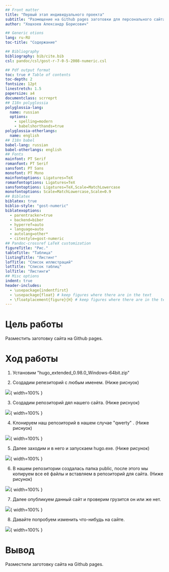 ```yaml
---
## Front matter
title: "Первый этап индивидуального проекта"
subtitle: "Размещение на Github pages заготовки для персонального сайта"
author: "Хошхоев Александр Борисович"

## Generic otions
lang: ru-RU
toc-title: "Содержание"

## Bibliography
bibliography: bib/cite.bib
csl: pandoc/csl/gost-r-7-0-5-2008-numeric.csl

## Pdf output format
toc: true # Table of contents
toc-depth: 2
fontsize: 12pt
linestretch: 1.5
papersize: a4
documentclass: scrreprt
## I18n polyglossia
polyglossia-lang:
  name: russian
  options:
	- spelling=modern
	- babelshorthands=true
polyglossia-otherlangs:
  name: english
## I18n babel
babel-lang: russian
babel-otherlangs: english
## Fonts
mainfont: PT Serif
romanfont: PT Serif
sansfont: PT Sans
monofont: PT Mono
mainfontoptions: Ligatures=TeX
romanfontoptions: Ligatures=TeX
sansfontoptions: Ligatures=TeX,Scale=MatchLowercase
monofontoptions: Scale=MatchLowercase,Scale=0.9
## Biblatex
biblatex: true
biblio-style: "gost-numeric"
biblatexoptions:
  - parentracker=true
  - backend=biber
  - hyperref=auto
  - language=auto
  - autolang=other*
  - citestyle=gost-numeric
## Pandoc-crossref LaTeX customization
figureTitle: "Рис."
tableTitle: "Таблица"
listingTitle: "Листинг"
lofTitle: "Список иллюстраций"
lotTitle: "Список таблиц"
lolTitle: "Листинги"
## Misc options
indent: true
header-includes:
  - \usepackage{indentfirst}
  - \usepackage{float} # keep figures where there are in the text
  - \floatplacement{figure}{H} # keep figures where there are in the text
---
```


# Цель работы

 Разместить заготовку сайта на Github pages.

# Ход работы

1. Установим "hugo_extended_0.98.0_Windows-64bit.zip"

2. Создадим репезиторий с любым именем. (Ниже риснуок)

![](image/1.png){ width=100% }

3. Создадим репозиторий дял нашего сайта. (Ниже риснуок)

![](image/2.png){ width=100% }

4. Клонируем наш репозиторий в нашем случае "qwerty" . (Ниже риснуок)

![](image/3.png){ width=100% }

5. Далее заходим и в него и запускаем hugo.exe. (Ниже рисунок)

![](image/4.png){ width=100% }

6. В нашем репозитории создалась папка public, после этого мы копируем все её файлы и вставляем в репозиторий для сайта. (Ниже рисунок) 

![](image/5.png){ width=100% }

7. Далее опубликуем данный сайт и проверим грузится он или же нет.

![](image/6.png){ width=100% }

8. Давайте попробуем изменить что-нибудь на сайте.

![](image/7.png){ width=100% }



# Вывод

 Разместили заготовку сайта на Github pages.